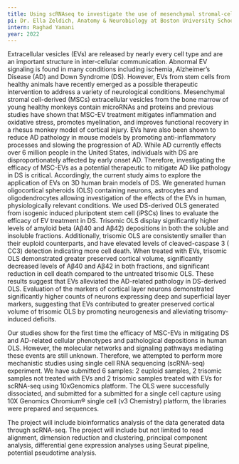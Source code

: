```yaml
---
title: Using scRNAseq to investigate the use of mesenchymal stromal-cell derived extracellular vesicles in mitigating pathogenic signaling in human oligocortical spheroids
pi: Dr. Ella Zeldich, Anatomy & Neurobiology at Boston University School of Medicine
intern: Raghad Yamani
year: 2022
---
```


Extracellular vesicles (EVs) are released by nearly every cell type and are an important structure in inter-cellular
communication. Abnormal EV signaling is found in many conditions including ischemia, Alzheimer’s Disease (AD) and Down
Syndrome (DS). However, EVs from stem cells from healthy animals have recently emerged as a possible therapeutic
intervention to address a variety of neurological conditions. Mesenchymal stromal cell-derived (MSCs) extracellular
vesicles from the bone marrow of young healthy monkeys contain microRNAs and proteins and previous studies have shown
that MSC-EV treatment mitigates inflammation and oxidative stress, promotes myelination, and improves functional
recovery in a rhesus monkey model of cortical injury. EVs have also been shown to reduce AD pathology in mouse models by
promoting anti-inflammatory processes and slowing the progression of AD. While AD currently effects over 6 million
people in the United States, individuals with DS are disproportionately affected by early onset AD. Therefore,
investigating the efficacy of MSC-EVs as a potential therapeutic to mitigate AD like pathology in DS is critical.
Accordingly, the current study aims to explore the application of EVs on 3D human brain models of DS. We generated human
oligocortical spheroids (OLS) containing neurons, astrocytes and oligodendrocytes allowing investigation of the effects
of the EVs in human, physiologically relevant conditions. We used DS-derived OLS generated from isogenic induced
pluripotent stem cell (iPSCs) lines to evaluate the efficacy of EV treatment in DS. Trisomic OLS display significantly
higher levels of amyloid beta (Aβ40 and Aβ42) depositions in both the soluble and insoluble fractions. Additionally,
trisomic OLS are consistently smaller than their euploid counterparts, and have elevated levels of cleaved-caspase 3 (
CC3) detection indicating more cell death. When treated with EVs, trisomic OLS demonstrated greater preserved cortical
volume, significantly decreased levels of Aβ40 and Aβ42 in both fractions, and significant reduction in cell death
compared to the untreated trisomic OLS. These results suggest that EVs alleviated the AD-related pathology in DS-derived
OLS. Evaluation of the markers of cortical layer neurons demonstrated significantly higher counts of neurons expressing
deep and superficial layer markers, suggesting that EVs contributed to greater preserved cortical volume of trisomic OLS
by promoting neurogenesis and alleviating trisomy-induced deficits.  

Our studies show for the first time the efficacy of MSC-EVs in mitigating DS and AD-related cellular phenotypes and
pathological depositions in human OLS. However, the molecular networks and signaling pathways mediating these events are
still unknown. Therefore, we attempted to perform more mechanistic studies using single cell RNA sequencing (scRNA-seq)
experiment. We have submitted 6 samples: 2 euploid samples, 2 trisomic samples not treated with EVs and 2 trisomic
samples treated with EVs for scRNA-seq using 10xGenomics platform. The OLS were successfully dissociated, and submitted
for a submitted for a single cell capture using 10X Genomics Chromium® single cell (v3 Chemistry) platform, the
libraries were prepared and sequences.

The project will include bioinformatics analysis of the data generated data through scRNA-seq. The project will
include but not limited to read alignment, dimension reduction and clustering, principal component analysis,
differential gene expression analyses using Seurat pipeline, potential pseudotime analysis.